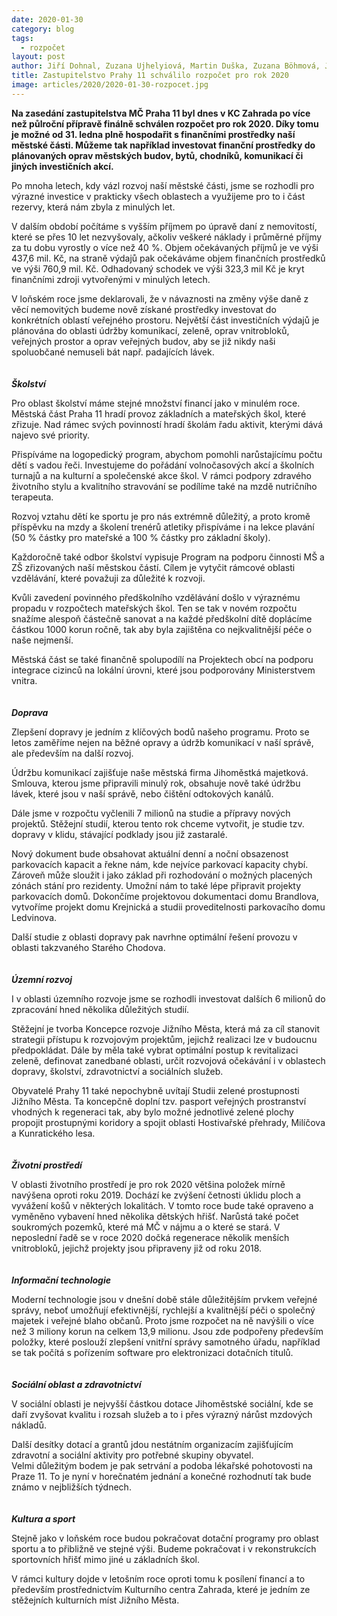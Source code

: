 ```yaml
---
date: 2020-01-30
category: blog
tags: 
  - rozpočet
layout: post
author: Jiří Dohnal, Zuzana Ujhelyiová, Martin Duška, Zuzana Böhmová, Josef Kocourek, Jan Mejsnar, Tomáš Kapler
title: Zastupitelstvo Prahy 11 schválilo rozpočet pro rok 2020
image: articles/2020/2020-01-30-rozpocet.jpg
---
```



**Na zasedání zastupitelstva MČ Praha 11 byl dnes v KC Zahrada po více než půlroční přípravě finálně schválen rozpočet pro rok 2020. Díky tomu je možné od 31. ledna plně hospodařit s finančními prostředky naší městské části. Můžeme tak například investovat finanční prostředky do plánovaných oprav městských budov, bytů, chodníků, komunikací či jiných investičních akcí.**


Po mnoha letech, kdy vázl rozvoj naší městské části, jsme se rozhodli pro výrazné investice v prakticky všech oblastech a využijeme pro to i část rezervy, která nám zbyla z minulých let. 

V dalším období počítáme s vyšším příjmem po úpravě daní z nemovitostí, které se přes 10 let nezvyšovaly, ačkoliv veškeré náklady i průměrné příjmy za tu dobu vyrostly o více než 40 %. Objem očekávaných příjmů je ve výši 437,6 mil. Kč, na straně výdajů pak očekáváme objem finančních prostředků ve výši 760,9 mil. Kč. Odhadovaný schodek ve výši 323,3 mil Kč je kryt finančními zdroji vytvořenými v minulých letech.

V loňském roce jsme deklarovali, že v návaznosti na změny výše daně z věcí nemovitých budeme nově získané prostředky investovat do konkrétních oblastí veřejného prostoru. Největší část investičních výdajů je plánována do oblasti údržby komunikací, zeleně, oprav vnitrobloků, veřejných prostor a oprav veřejných budov, aby se již nikdy naši spoluobčané nemuseli bát např. padajících lávek.
<br>
<br>
<br>
***Školství***

Pro oblast školství máme stejné množství financí jako v minulém roce. Městská část Praha 11 hradí provoz základních a mateřských škol, které zřizuje. Nad rámec svých povinností hradí školám řadu aktivit, kterými dává najevo své priority.

Přispíváme na logopedický program, abychom pomohli narůstajícímu počtu dětí s vadou řeči. Investujeme do pořádání volnočasových akcí a školních turnajů a na kulturní a společenské akce škol. V rámci podpory zdravého životního stylu a kvalitního stravování se podílíme také na mzdě nutričního terapeuta.

Rozvoj vztahu dětí ke sportu je pro nás extrémně důležitý, a proto kromě příspěvku na mzdy a školení trenérů atletiky přispíváme i na lekce plavání (50 % částky pro mateřské a 100 % částky pro základní školy).

Každoročně také odbor školství vypisuje Program na podporu činnosti MŠ a ZŠ zřizovaných naší městskou částí. Cílem je vytyčit rámcové oblasti vzdělávání, které považuji za důležité k rozvoji.

Kvůli zavedení povinného předškolního vzdělávání došlo v výraznému propadu v rozpočtech mateřských škol. Ten se tak v novém rozpočtu snažíme alespoň částečně sanovat a na každé předškolní dítě doplácíme částkou 1000 korun ročně, tak aby byla zajištěna co nejkvalitnější péče o naše nejmenší.

Městská část se také finančně spolupodílí na Projektech obcí na podporu integrace cizinců na lokální úrovni, které jsou podporovány Ministerstvem vnitra.
<br>
<br>
<br>
***Doprava***

Zlepšení dopravy je jedním z klíčových bodů našeho programu. Proto se letos zaměříme nejen na běžné opravy a údržb komunikací v naší správě, ale především na další rozvoj.

Údržbu komunikací zajišťuje naše městská firma Jihoměstká majetková. Smlouva, kterou jsme připravili minulý rok, obsahuje nově také údržbu lávek, které jsou v naší správě, nebo čištění odtokových kanálů.

Dále jsme v rozpočtu vyčlenili 7 milionů na studie a přípravy nových projektů. Stěžejní studií, kterou tento rok chceme vytvořit, je studie tzv. dopravy v klidu, stávající podklady jsou již zastaralé.

Nový dokument bude obsahovat aktuální denní a noční obsazenost parkovacích kapacit a řekne nám, kde nejvíce parkovací kapacity chybí. Zároveň může sloužit i jako základ při rozhodování o možných placených zónách stání pro rezidenty. Umožní nám to také lépe připravit projekty parkovacích domů. Dokončíme projektovou dokumentaci domu Brandlova, vytvoříme projekt domu Krejnická a studii proveditelnosti parkovacího domu Ledvinova.

Další studie z oblasti dopravy pak navrhne optimální řešení provozu v oblasti takzvaného Starého Chodova. 
<br>
<br>
<br>
***Územní rozvoj***

I v oblasti územního rozvoje jsme se rozhodli investovat dalších 6 milionů do zpracování hned několika důležitých studií.

Stěžejní je tvorba Koncepce rozvoje Jižního Města, která má za cíl stanovit strategii přístupu k rozvojovým projektům, jejichž realizaci lze v budoucnu předpokládat. Dále by měla také vybrat optimální postup k revitalizaci zeleně, definovat zanedbané oblasti, určit rozvojová očekávání i v oblastech dopravy, školství, zdravotnictví a sociálních služeb.

Obyvatelé Prahy 11 také nepochybně uvítají Studii zelené prostupnosti Jižního Města. Ta koncepčně doplní tzv. pasport veřejných prostranství vhodných k regeneraci tak, aby bylo možné jednotlivé zelené plochy propojit prostupnými koridory a spojit oblasti Hostivařské přehrady, Milíčova a Kunratického lesa.
<br>
<br>
<br>
***Životní prostředí***

V oblasti životního prostředí je pro rok 2020 většina položek mírně navýšena oproti roku 2019. Dochází ke zvýšení četnosti úklidu ploch a vyvážení košů v některých lokalitách. V tomto roce bude také opraveno a vyměněno vybavení hned několika dětských hřišť. Narůstá také počet soukromých pozemků, které má MČ v nájmu a o které se stará. V neposlední řadě se v roce 2020 dočká regenerace několik menších vnitrobloků, jejichž projekty jsou připraveny již od roku 2018.
<br>
<br>
<br>
***Informační technologie***

Moderní technologie jsou v dnešní době stále důležitějším prvkem veřejné správy, neboť umožňují efektivnější, rychlejší a kvalitnější péči o společný majetek i veřejné blaho občanů. Proto jsme rozpočet na ně navýšili o více než 3 miliony korun na celkem 13,9 milionu. Jsou zde podpořeny především položky, které poslouží zlepšení vnitřní správy samotného úřadu, například se tak počítá s pořízením software pro elektronizaci dotačních titulů.
<br>
<br>
<br>
***Sociální oblast a zdravotnictví***

V sociální oblasti je nejvyšší částkou dotace Jihoměstské sociální, kde se daří zvyšovat kvalitu i rozsah služeb a to i přes výrazný nárůst mzdových nákladů.

Další desítky dotací a grantů jdou nestátním organizacím zajišťujícím zdravotní a sociální aktivity pro potřebné skupiny obyvatel.<br>
Velmi důležitým bodem je pak setrvání a podoba lékařské pohotovosti na Praze 11. To je nyní v horečnatém jednání a konečné rozhodnutí tak bude známo v nejbližších týdnech.
<br>
<br>
<br>
***Kultura a sport***

Stejně jako v loňském roce budou pokračovat dotační programy pro oblast sportu a to přibližně ve stejné výši. Budeme pokračovat i v rekonstrukcích sportovních hřišť mimo jiné u základních škol.

V rámci kultury dojde v letošním roce oproti tomu k posílení financí a to především prostřednictvím Kulturního centra Zahrada, které je jedním ze stěžejních kulturních míst Jižního Města.
